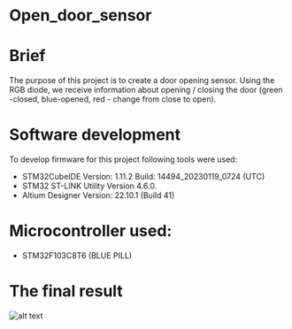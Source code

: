 # Open_door_sensor

# Brief
The purpose of this project is to create a door opening sensor. Using the RGB diode, we receive information about opening / closing the door (green -closed, blue-opened, red - change from close to open).

# Software development
To develop firmware for this project following tools were used:

- STM32CubeIDE Version: 1.11.2 Build: 14494_20230119_0724 (UTC)
- STM32 ST-LINK Utility Version 4.6.0.
- Altium Designer Version: 22.10.1 (Build 41)
  
# Microcontroller used:
- STM32F103C8T6 (BLUE PILL)


# The final result
![alt text](https://github.com/Siamian/STM32-projects/blob/5b04309f5acbbde332e79247b445a120e1a4073d/Open_door_sensor/Open_door_sensor.jpg "Logo Title Text 1")

